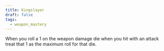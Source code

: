 ```yaml
---
title: Kingslayer
draft: false
tags:
  - weapon_mastery
---
```

When you roll a 1 on the weapon damage die when you hit with an attack treat that 1 as the maximum roll for that die.